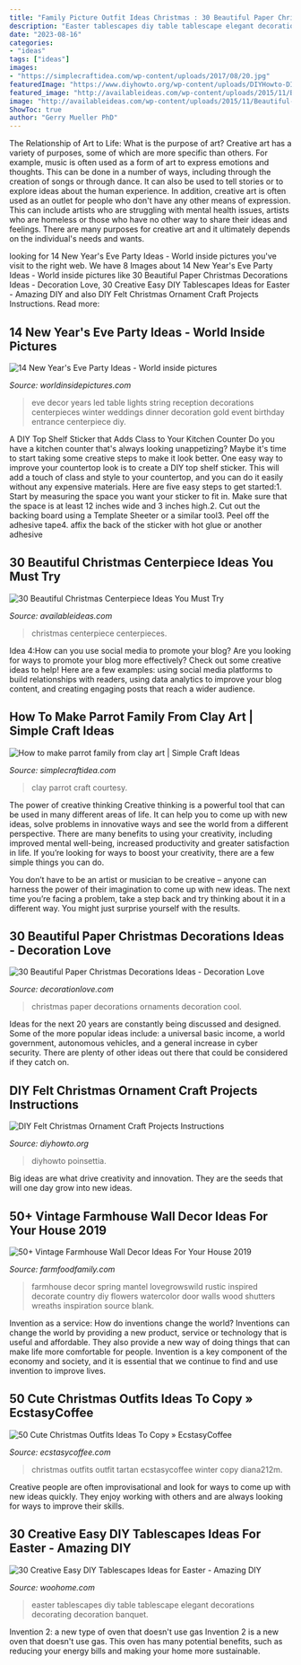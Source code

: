 ```yaml
---
title: "Family Picture Outfit Ideas Christmas : 30 Beautiful Paper Christmas Decorations Ideas"
description: "Easter tablescapes diy table tablescape elegant decorations decorating decoration banquet"
date: "2023-08-16"
categories:
- "ideas"
tags: ["ideas"]
images:
- "https://simplecraftidea.com/wp-content/uploads/2017/08/20.jpg"
featuredImage: "https://www.diyhowto.org/wp-content/uploads/DIYHowto-DIY-Felt-Christmas-Ornament-Craft-Projects-Instructions-20.jpg"
featured_image: "http://availableideas.com/wp-content/uploads/2015/11/Beautiful-Christmas-Centerpieces-29.jpg"
image: "http://availableideas.com/wp-content/uploads/2015/11/Beautiful-Christmas-Centerpieces-29.jpg"
ShowToc: true
author: "Gerry Mueller PhD"
---
```



The Relationship of Art to Life: What is the purpose of art?
Creative art has a variety of purposes, some of which are more specific than others. For example, music is often used as a form of art to express emotions and thoughts. This can be done in a number of ways, including through the creation of songs or through dance. It can also be used to tell stories or to explore ideas about the human experience. In addition, creative art is often used as an outlet for people who don't have any other means of expression. This can include artists who are struggling with mental health issues, artists who are homeless or those who have no other way to share their ideas and feelings. There are many purposes for creative art and it ultimately depends on the individual's needs and wants.

	

		
looking for 14 New Year&#039;s Eve Party Ideas - World inside pictures you've visit to the right web. We have 8 Images about 14 New Year&#039;s Eve Party Ideas - World inside pictures like 30 Beautiful Paper Christmas Decorations Ideas - Decoration Love, 30 Creative Easy DIY Tablescapes Ideas for Easter - Amazing DIY and also DIY Felt Christmas Ornament Craft Projects Instructions. Read more:
		
    
## 14 New Year&#039;s Eve Party Ideas - World Inside Pictures

<img loading=lazy src="https://worldinsidepictures.com/wp-content/uploads/2013/12/920.jpg" onerror="this.onerror=null;this.src='https://tse1.mm.bing.net/th?id=OIP.jij6bp6P0zUViOE9D5ZkYQAAAA&amp;pid=15.1';" alt="14 New Year&#039;s Eve Party Ideas - World inside pictures">

_Source: worldinsidepictures.com_

>eve decor years led table lights string reception decorations centerpieces winter weddings dinner decoration gold event birthday entrance centerpiece diy. 

	

A DIY Top Shelf Sticker that Adds Class to Your Kitchen Counter
Do you have a kitchen counter that's always looking unappetizing? Maybe it's time to start taking some creative steps to make it look better. One easy way to improve your countertop look is to create a DIY top shelf sticker. This will add a touch of class and style to your countertop, and you can do it easily without any expensive materials. Here are five easy steps to get started:1. Start by measuring the space you want your sticker to fit in. Make sure that the space is at least 12 inches wide and 3 inches high.2. Cut out the backing board using a Template Sheeter or a similar tool3. Peel off the adhesive tape4. affix the back of the sticker with hot glue or another adhesive
    
## 30 Beautiful Christmas Centerpiece Ideas You Must Try

<img loading=lazy src="http://availableideas.com/wp-content/uploads/2015/11/Beautiful-Christmas-Centerpieces-29.jpg" onerror="this.onerror=null;this.src='https://tse4.mm.bing.net/th?id=OIP.82pQGPcubSCOOU2bKp9qLAHaMt&amp;pid=15.1';" alt="30 Beautiful Christmas Centerpiece Ideas You Must Try">

_Source: availableideas.com_

>christmas centerpiece centerpieces. 

	

Idea 4:How can you use social media to promote your blog?
Are you looking for ways to promote your blog more effectively? Check out some creative ideas to help! Here are a few examples: using social media platforms to build relationships with readers, using data analytics to improve your blog content, and creating engaging posts that reach a wider audience.

    
## How To Make Parrot Family From Clay Art | Simple Craft Ideas

<img loading=lazy src="https://simplecraftidea.com/wp-content/uploads/2017/08/20.jpg" onerror="this.onerror=null;this.src='https://tse1.mm.bing.net/th?id=OIP.lgOoJAl49oWMVa9EZA4U8AHaJ4&amp;pid=15.1';" alt="How to make parrot family from clay art | Simple Craft Ideas">

_Source: simplecraftidea.com_

>clay parrot craft courtesy. 

	

The power of creative thinking
Creative thinking is a powerful tool that can be used in many different areas of life. It can help you to come up with new ideas, solve problems in innovative ways and see the world from a different perspective.
There are many benefits to using your creativity, including improved mental well-being, increased productivity and greater satisfaction in life. If you’re looking for ways to boost your creativity, there are a few simple things you can do.

You don’t have to be an artist or musician to be creative – anyone can harness the power of their imagination to come up with new ideas. The next time you’re facing a problem, take a step back and try thinking about it in a different way. You might just surprise yourself with the results.

    
## 30 Beautiful Paper Christmas Decorations Ideas - Decoration Love

<img loading=lazy src="http://decorationlove.com/wp-content/uploads/2016/09/Cool-Paper-Christmas-Ornaments.jpg" onerror="this.onerror=null;this.src='https://tse3.mm.bing.net/th?id=OIP.IxjALUv3heJQc8Pk9UTYzAHaLG&amp;pid=15.1';" alt="30 Beautiful Paper Christmas Decorations Ideas - Decoration Love">

_Source: decorationlove.com_

>christmas paper decorations ornaments decoration cool. 

	

Ideas for the next 20 years are constantly being discussed and designed. Some of the more popular ideas include: a universal basic income, a world government, autonomous vehicles, and a general increase in cyber security. There are plenty of other ideas out there that could be considered if they catch on.

    
## DIY Felt Christmas Ornament Craft Projects Instructions

<img loading=lazy src="https://www.diyhowto.org/wp-content/uploads/DIYHowto-DIY-Felt-Christmas-Ornament-Craft-Projects-Instructions-20.jpg" onerror="this.onerror=null;this.src='https://tse2.mm.bing.net/th?id=OIP.JdSjzkkuskSg7ck6n6izRQHaRJ&amp;pid=15.1';" alt="DIY Felt Christmas Ornament Craft Projects Instructions">

_Source: diyhowto.org_

>diyhowto poinsettia. 

	

Big ideas are what drive creativity and innovation. They are the seeds that will one day grow into new ideas.

    
## 50+ Vintage Farmhouse Wall Decor Ideas For Your House 2019

<img loading=lazy src="https://i0.wp.com/farmfoodfamily.com/wp-content/uploads/2018/05/02-farmhouse-wall-decor-ideas.jpg?resize=600%2C884&amp;ssl=1" onerror="this.onerror=null;this.src='https://tse3.mm.bing.net/th?id=OIP.Xl9idBTQAM4TniUHLtdVMgHaK6&amp;pid=15.1';" alt="50+ Vintage Farmhouse Wall Decor Ideas For Your House 2019">

_Source: farmfoodfamily.com_

>farmhouse decor spring mantel lovegrowswild rustic inspired decorate country diy flowers watercolor door walls wood shutters wreaths inspiration source blank. 

	

Invention as a service: How do inventions change the world?
Inventions can change the world by providing a new product, service or technology that is useful and affordable. They also provide a new way of doing things that can make life more comfortable for people. Invention is a key component of the economy and society, and it is essential that we continue to find and use invention to improve lives.

    
## 50 Cute Christmas Outfits Ideas To Copy » EcstasyCoffee

<img loading=lazy src="https://i0.wp.com/www.ecstasycoffee.com/wp-content/uploads/2016/10/Cute-Christmas-outfits-9.jpg" onerror="this.onerror=null;this.src='https://tse2.mm.bing.net/th?id=OIP.-baNpQnMus20LDMBxsShqgChEs&amp;pid=15.1';" alt="50 Cute Christmas Outfits Ideas To Copy » EcstasyCoffee">

_Source: ecstasycoffee.com_

>christmas outfits outfit tartan ecstasycoffee winter copy diana212m. 

	

Creative people are often improvisational and look for ways to come up with new ideas quickly. They enjoy working with others and are always looking for ways to improve their skills.

    
## 30 Creative Easy DIY Tablescapes Ideas For Easter - Amazing DIY

<img loading=lazy src="http://www.woohome.com/wp-content/uploads/2014/04/diy-easter-Tablescapes-29.jpg" onerror="this.onerror=null;this.src='https://tse1.mm.bing.net/th?id=OIP.AsJUDdlIds12Y_V6ajYffQHaJ3&amp;pid=15.1';" alt="30 Creative Easy DIY Tablescapes Ideas for Easter - Amazing DIY">

_Source: woohome.com_

>easter tablescapes diy table tablescape elegant decorations decorating decoration banquet. 

	

Invention 2: a new type of oven that doesn't use gas
Invention 2 is a new oven that doesn't use gas. This oven has many potential benefits, such as reducing your energy bills and making your home more sustainable.

